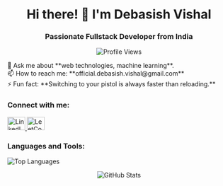 <!-- Profile Header -->
<h1 align="center">Hi there! 👋 I'm Debasish Vishal</h1>
<h3 align="center">Passionate Fullstack Developer from India</h3>

<!-- Profile View Badge -->
<p align="center">
  <img src="https://komarev.com/ghpvc/?username=debasish121&label=Profile%20views&color=0e75b6&style=flat" alt="Profile Views" />
</p>

<!-- About Me -->
<p align="left">
  💬 Ask me about **web technologies, machine learning**.
  <br>📫 How to reach me: **official.debasish.vishal@gmail.com**
  <br>⚡ Fun fact: **Switching to your pistol is always faster than reloading.**
</p>

<!-- Connect with me -->
<h3 align="left">Connect with me:</h3>
<p align="left">
  <a href="https://www.linkedin.com/in/debasish-vishal-21352b199/" target="_blank">
    <img src="https://raw.githubusercontent.com/rahuldkjain/github-profile-readme-generator/master/src/images/icons/Social/linked-in-alt.svg" alt="LinkedIn" height="30" width="40" />
  </a>
  <a href="https://leetcode.com/debav2/" target="_blank">
    <img src="https://raw.githubusercontent.com/rahuldkjain/github-profile-readme-generator/master/src/images/icons/Social/leet-code.svg" alt="LeetCode" height="30" width="40" />
  </a>
</p>

<!-- Skills and Tools -->
<h3 align="left">Languages and Tools:</h3>
<p align="left">
  <!-- Add your icons here -->
  <!-- Example: -->
  <!-- <img src="icon_link" alt="icon_name" width="40" height="40"/> -->
</p>

<!-- GitHub Stats -->
<p align="center">
  <img align="left" src="https://github-readme-stats.vercel.app/api/top-langs?username=debasish121&show_icons=true&locale=en&layout=compact" alt="Top Languages" />
</p>

<p>&nbsp;</p>

<p align="center">
  <img src="https://github-readme-stats.vercel.app/api?username=debasish121&show_icons=true&locale=en" alt="GitHub Stats" />
</p>
